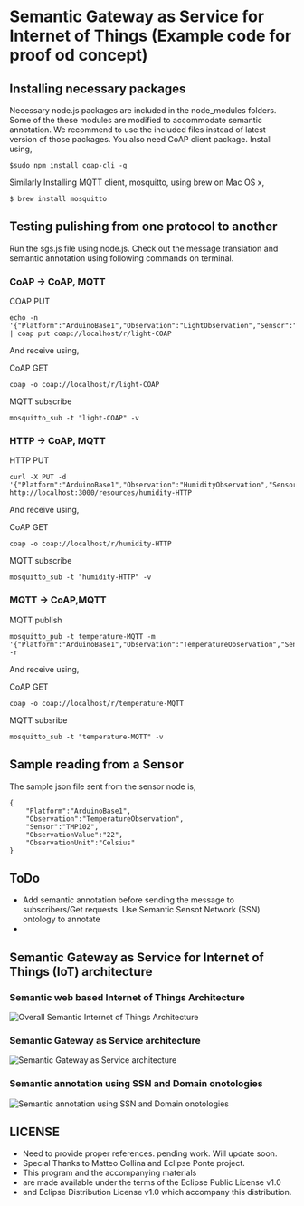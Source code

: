 Semantic Gateway as Service for Internet of Things (Example code for proof od concept)
========================================================================================

## Installing necessary packages

Necessary node.js packages are included in the node_modules folders. Some of the these modules are modified to accommodate semantic annotation. We recommend to use the included files instead of latest version of those packages.
You also need CoAP client package. Install using,

```
$sudo npm install coap-cli -g
```

Similarly Installing MQTT client, mosquitto, using brew on Mac OS x,

```
$ brew install mosquitto
```



## Testing pulishing from one protocol to another
Run the sgs.js file using node.js.
Check out the message translation and semantic annotation using following commands on terminal.
### CoAP -> CoAP, MQTT

COAP PUT

```
echo -n '{"Platform":"ArduinoBase1","Observation":"LightObservation","Sensor":"BMP1750","ObservationValue":"1200","ObservationUnit":"Lux"}' | coap put coap://localhost/r/light-COAP
```

And receive using,

CoAP GET

```
coap -o coap://localhost/r/light-COAP
```

MQTT subscribe

```
mosquitto_sub -t "light-COAP" -v
```

### HTTP -> CoAP, MQTT
HTTP PUT

```
curl -X PUT -d '{"Platform":"ArduinoBase1","Observation":"HumidityObservation","Sensor":"HIH4030","ObservationValue":"50","ObservationUnit":"%"}'  http://localhost:3000/resources/humidity-HTTP
```

And receive using,

CoAP GET

```
coap -o coap://localhost/r/humidity-HTTP
```

MQTT subscribe

```
mosquitto_sub -t "humidity-HTTP" -v
```

### MQTT -> CoAP,MQTT
MQTT publish

```
mosquitto_pub -t temperature-MQTT -m '{"Platform":"ArduinoBase1","Observation":"TemperatureObservation","Sensor":"TMP102","ObservationValue":"22","ObservationUnit":"Celsius"}' -r
```

And receive using,

CoAP GET

```
coap -o coap://localhost/r/temperature-MQTT
```

MQTT subsribe

```
mosquitto_sub -t "temperature-MQTT" -v
```


## Sample reading from a Sensor

The sample json file sent from the sensor node is,

```
{
    "Platform":"ArduinoBase1",
    "Observation":"TemperatureObservation",
    "Sensor":"TMP102",
    "ObservationValue":"22",
    "ObservationUnit":"Celsius"
}
```
## ToDo
* Add semantic annotation before sending the message to subscribers/Get requests. Use Semantic Sensot Network (SSN) ontology to annotate
* 

## Semantic Gateway as Service for Internet of Things (IoT) architecture

### Semantic web based Internet of Things Architecture
![Overall Semantic Internet of Things Architecture](https://raw.githubusercontent.com/chheplo/node-sgs/master/artwork/SemanticIoTArchitecture.png)

### Semantic Gateway as Service architecture
![Semantic Gateway as Service architecture](https://raw.githubusercontent.com/chheplo/node-sgs/master/artwork/SGSArchitecture.png)

### Semantic annotation using SSN and Domain onotologies
![Semantic annotation using SSN and Domain onotologies](https://raw.githubusercontent.com/chheplo/node-sgs/master/artwork/SemanticAnnotation.png)

## LICENSE
* Need to provide proper references. pending work. Will update soon.
* Special Thanks to Matteo Collina and Eclipse Ponte project.
* This program and the accompanying materials
 * are made available under the terms of the Eclipse Public License v1.0
 * and Eclipse Distribution License v1.0 which accompany this distribution.
